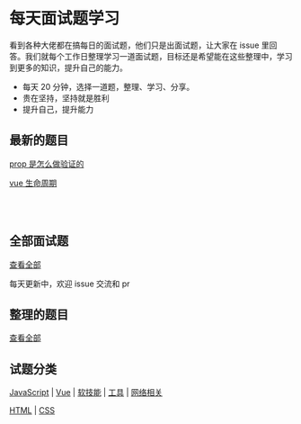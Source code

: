 # 每天面试题学习

看到各种大佬都在搞每日的面试题，他们只是出面试题，让大家在 issue 里回答。我们就每个工作日整理学习一道面试题，目标还是希望能在这些整理中，学习到更多的知识，提升自己的能力。

- 每天 20 分钟，选择一道题，整理、学习、分享。
- 贵在坚持，坚持就是胜利
- 提升自己，提升能力

## 最新的题目

[prop 是怎么做验证的](https://github.com/kaisa911/DailyInterviewQuestion/blob/master/Questions/Vue/prop是怎么做验证的.md)

[vue 生命周期](https://github.com/kaisa911/DailyInterviewQuestion/blob/master/Questions/Vue/vue生命周期.md)

<br/>
<br/>

## 全部面试题

[查看全部](https://github.com/kaisa911/DailyInterviewQuestion/blob/master/questionList.md)

每天更新中，欢迎 issue 交流和 pr

## 整理的题目

[查看全部](https://github.com/kaisa911/DailyInterviewQuestion/blob/master/answerList.md)

## 试题分类

[JavaScript](https://github.com/kaisa911/DailyInterviewQuestion/blob/master/Classification/JavaScript.md) | [Vue](https://github.com/kaisa911/DailyInterviewQuestion/blob/master/Classification/Vue.md) | [软技能](https://github.com/kaisa911/DailyInterviewQuestion/blob/master/Classification/软技能.md) | [工具](https://github.com/kaisa911/DailyInterviewQuestion/blob/master/Classification/Tool.md) | [网络相关](https://github.com/kaisa911/DailyInterviewQuestion/blob/master/Classification/Network.md)

[HTML](https://github.com/kaisa911/DailyInterviewQuestion/blob/master/Classification/Html.md) | [CSS](https://github.com/kaisa911/DailyInterviewQuestion/blob/master/Classification/CSS.md)
